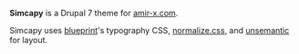 **Simcapy** is a Drupal 7 theme for [amir-x.com](http://amir-x.com/).

Simcapy uses [blueprint][blueprint]'s typography CSS, [normalize.css][normalize.css], and [unsemantic][unsemantic] for layout.

[blueprint]: http://www.blueprintcss.org/ 
[normalize.css]: https://github.com/necolas/normalize.css
[unsemantic]: ahttp://unsemantic.com/
